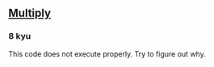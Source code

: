 <h2><a href=https://www.codewars.com/kata/50654ddff44f800200000004/train/javascript/6841406b38627f2542a5704d target="_blank">Multiply</a></h2><h3>8 kyu</h3><p>This code does not execute properly. Try to figure out why.</p>